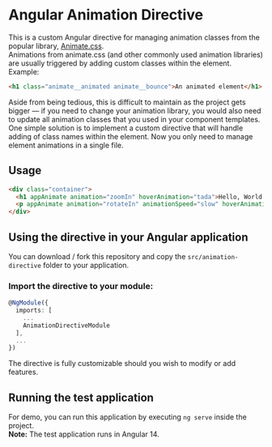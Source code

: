 # Angular Animation Directive
This is a custom Angular directive for managing animation classes from the popular library, [Animate.css](https://animate.style/).
<br> Animations from animate.css (and other commonly used animation libraries) are usually triggered by adding custom classes within the element.
<br> Example:
```html
<h1 class="animate__animated animate__bounce">An animated element</h1>
```
Aside from being tedious, this is difficult to maintain as the project gets bigger — if you need to change your animation library, you would also need to update all animation classes that you used in your component templates.
<br>
One simple solution is to implement a custom directive that will handle adding of class names within the element. Now you only need to manage element animations in a single file.

## Usage
```html
<div class="container">
  <h1 appAnimate animation="zoomIn" hoverAnimation="tada">Hello, World!</h1>
  <p appAnimate animation="rotateIn" animationSpeed="slow" hoverAnimation="hinge">Hover Me!</p>
</div>
```

## Using the directive in your Angular application
You can download / fork this repository and copy the `src/animation-directive` folder to your application.

### Import the directive to your module:
```typescript
@NgModule({
  imports: [
    ...
    AnimationDirectiveModule
  ],
  ...
})
```

The directive is fully customizable should you wish to modify or add features.

## Running the test application
For demo, you can run this application by executing `ng serve` inside the project. <br>
**Note:** The test application runs in Angular 14.
